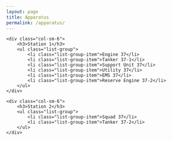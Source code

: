 ```yaml
---
layout: page
title: Apparatus
permalink: /apparatus/
---
```


<div class="row">
	
	<div class="col-sm-6">
		<h3>Station 1</h3>
		<ul class="list-group">
			<li class="list-group-item">Engine 37</li>
			<li class="list-group-item">Tanker 37-1</li>
			<li class="list-group-item">Support Unit 37</li>
			<li class="list-group-item">Utility 37</li>
			<li class="list-group-item">EMS 37</li>
			<li class="list-group-item">Reserve Engine 37-2</li>
		</ul>
	</div>

	<div class="col-sm-6">
		<h3>Station 2</h3>
		<ul class="list-group">
			<li class="list-group-item">Squad 37</li>
			<li class="list-group-item">Tanker 37-2</li>
		</ul>
	</div>

</div>